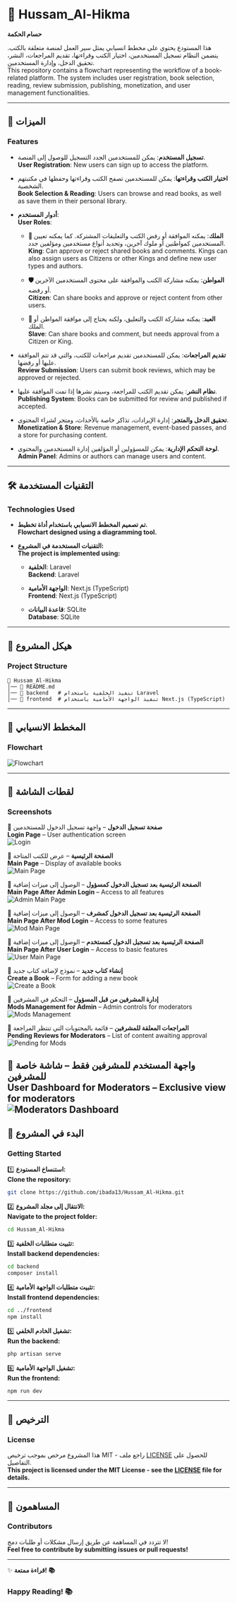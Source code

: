 # 📖 **Hussam_Al-Hikma**  
**حسام الحكمة**  

هذا المستودع يحتوي على مخطط انسيابي يمثل سير العمل لمنصة متعلقة بالكتب. يتضمن النظام تسجيل المستخدمين، اختيار الكتب وقراءتها، تقديم المراجعات، النشر، تحقيق الدخل، وإدارة المستخدمين.  
This repository contains a flowchart representing the workflow of a book-related platform. The system includes user registration, book selection, reading, review submission, publishing, monetization, and user management functionalities.  

---

## 🚀 **الميزات**  
### **Features**  

- **تسجيل المستخدم**: يمكن للمستخدمين الجدد التسجيل للوصول إلى المنصة.  
  **User Registration**: New users can sign up to access the platform.  

- **اختيار الكتب وقراءتها**: يمكن للمستخدمين تصفح الكتب وقراءتها وحفظها في مكتبتهم الشخصية.  
  **Book Selection & Reading**: Users can browse and read books, as well as save them in their personal library.  

- **أدوار المستخدم**:  
  **User Roles**:  

  - **👑 الملك**: يمكنه الموافقة أو رفض الكتب والتعليقات المشتركة. كما يمكنه تعيين المستخدمين كمواطنين أو ملوك آخرين، وتحديد أنواع مستخدمين ومؤلفين جدد.  
    **King**: Can approve or reject shared books and comments. Kings can also assign users as Citizens or other Kings and define new user types and authors.  

  - **🛡️ المواطن**: يمكنه مشاركة الكتب والموافقة على محتوى المستخدمين الآخرين أو رفضه.  
    **Citizen**: Can share books and approve or reject content from other users.  

  - **📖 العبد**: يمكنه مشاركة الكتب والتعليق، ولكنه يحتاج إلى موافقة المواطن أو الملك.  
    **Slave**: Can share books and comment, but needs approval from a Citizen or King.  

- **تقديم المراجعات**: يمكن للمستخدمين تقديم مراجعات للكتب، والتي قد تتم الموافقة عليها أو رفضها.  
  **Review Submission**: Users can submit book reviews, which may be approved or rejected.  

- **نظام النشر**: يمكن تقديم الكتب للمراجعة، وسيتم نشرها إذا تمت الموافقة عليها.  
  **Publishing System**: Books can be submitted for review and published if accepted.  

- **تحقيق الدخل والمتجر**: إدارة الإيرادات، تذاكر خاصة بالأحداث، ومتجر لشراء المحتوى.  
  **Monetization & Store**: Revenue management, event-based passes, and a store for purchasing content.  

- **لوحة التحكم الإدارية**: يمكن للمسؤولين أو المؤلفين إدارة المستخدمين والمحتوى.  
  **Admin Panel**: Admins or authors can manage users and content.  

---

## 🛠️ **التقنيات المستخدمة**  
### **Technologies Used**  

- **تم تصميم المخطط الانسيابي باستخدام أداة تخطيط.**  
  **Flowchart designed using a diagramming tool.**  

- **التقنيات المستخدمة في المشروع:**  
  **The project is implemented using:**  

  - **الخلفية**: Laravel  
    **Backend**: Laravel  

  - **الواجهة الأمامية**: Next.js (TypeScript)  
    **Frontend**: Next.js (TypeScript)  

  - **قاعدة البيانات**: SQLite  
    **Database**: SQLite  

---

## 📂 **هيكل المشروع**  
### **Project Structure**  

```
📁 Hussam_Al-Hikma  
│── 📜 README.md  
│── 📁 backend   # تنفيذ الخلفية باستخدام Laravel  
│── 📁 frontend  # تنفيذ الواجهة الأمامية باستخدام Next.js (TypeScript)  
```  

---

## 📸 **المخطط الانسيابي**  
### **Flowchart**  

![Flowchart](map.jpg)  

---

## 📸 **لقطات الشاشة**  
### **Screenshots**  

🔹 **صفحة تسجيل الدخول** – واجهة تسجيل الدخول للمستخدمين  
**Login Page** – User authentication screen  
![Login](login.png)  

🔹 **الصفحة الرئيسية** – عرض للكتب المتاحة  
**Main Page** – Display of available books  
![Main Page](main.png)  

🔹 **الصفحة الرئيسية بعد تسجيل الدخول كمسؤول** – الوصول إلى ميزات إضافية  
**Main Page After Admin Login** – Access to all features  
![Admin Main Page](mainafterloginbyadmin.png)  

🔹 **الصفحة الرئيسية بعد تسجيل الدخول كمشرف** – الوصول إلى ميزات إضافية  
**Main Page After Mod Login** – Access to some features  
![Mod Main Page](mainafterloginbymod.png)  

🔹 **الصفحة الرئيسية بعد تسجيل الدخول كمستخدم** – الوصول إلى ميزات إضافية  
**Main Page After User Login** – Access to basic features  
![User Main Page](mainafterloginbyuser.png)  

🔹 **إنشاء كتاب جديد** – نموذج لإضافة كتاب جديد  
**Create a Book** – Form for adding a new book  
![Create a Book](createabook.png)  

🔹 **إدارة المشرفين من قبل المسؤول** – التحكم في المشرفين  
**Mods Management for Admin** – Admin controls for moderators  
![Mods Management](modsforadmin.png)  

🔹 **المراجعات المعلقة للمشرفين** – قائمة بالمحتويات التي تنتظر المراجعة  
**Pending Reviews for Moderators** – List of content awaiting approval  
![Pending for Mods](pendingformodorupper.png)  

🔹 **واجهة المستخدم للمشرفين فقط** – شاشة خاصة للمشرفين  
**User Dashboard for Moderators** – Exclusive view for moderators  
![Moderators Dashboard](userapperasonlyformodorupper.png)  
---
## 📌 **البدء في المشروع**  
### **Getting Started**  

1️⃣ **استنساخ المستودع:**  
   **Clone the repository:**  
   ```bash
   git clone https://github.com/ibada13/Hussam_Al-Hikma.git
   ```  

2️⃣ **الانتقال إلى مجلد المشروع:**  
   **Navigate to the project folder:**  
   ```bash
   cd Hussam_Al-Hikma
   ```  

3️⃣ **تثبيت متطلبات الخلفية:**  
   **Install backend dependencies:**  
   ```bash
   cd backend
   composer install
   ```  

4️⃣ **تثبيت متطلبات الواجهة الأمامية:**  
   **Install frontend dependencies:**  
   ```bash
   cd ../frontend
   npm install
   ```  

5️⃣ **تشغيل الخادم الخلفي:**  
   **Run the backend:**  
   ```bash
   php artisan serve
   ```  

6️⃣ **تشغيل الواجهة الأمامية:**  
   **Run the frontend:**  
   ```bash
   npm run dev
   ```  

---

## 📜 **الترخيص**  
### **License**  

هذا المشروع مرخص بموجب ترخيص MIT - راجع ملف [LICENSE](LICENSE) للحصول على التفاصيل.  
**This project is licensed under the MIT License - see the [LICENSE](LICENSE) file for details.**  

---

## 👥 **المساهمون**  
### **Contributors**  

لا تتردد في المساهمة عن طريق إرسال مشكلات أو طلبات دمج!  
**Feel free to contribute by submitting issues or pull requests!**  

---

✨ **قراءة ممتعة! 📚**  
### **Happy Reading! 📚**  
